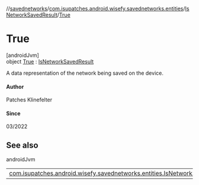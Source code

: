 //[savednetworks](../../../../index.md)/[com.isupatches.android.wisefy.savednetworks.entities](../../index.md)/[IsNetworkSavedResult](../index.md)/[True](index.md)

# True

[androidJvm]\
object [True](index.md) : [IsNetworkSavedResult](../index.md)

A data representation of the network being saved on the device.

#### Author

Patches Klinefelter

#### Since

03/2022

## See also

androidJvm

| | |
|---|---|
| [com.isupatches.android.wisefy.savednetworks.entities.IsNetworkSavedResult](../index.md) |  |
